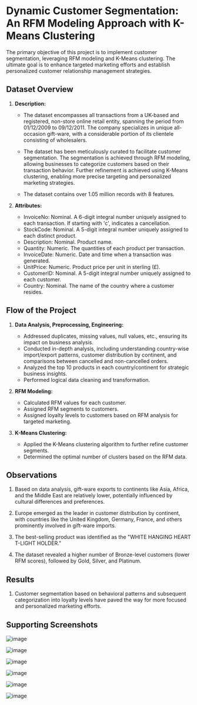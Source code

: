 # Dynamic Customer Segmentation: An RFM Modeling Approach with K-Means Clustering

The primary objective of this project is to implement customer segmentation, leveraging RFM modeling and K-Means clustering. The ultimate goal is to enhance targeted marketing efforts and establish personalized customer relationship management strategies.

## Dataset Overview

1. **Description:**
   - The dataset encompasses all transactions from a UK-based and registered, non-store online retail entity, spanning the period from 01/12/2009 to 09/12/2011. The company specializes in unique all-occasion gift-ware, with a considerable portion of its clientele consisting of wholesalers.

   - The dataset has been meticulously curated to facilitate customer segmentation. The segmentation is achieved through RFM modeling, allowing businesses to categorize customers based on their transaction behavior. Further refinement is achieved using K-Means clustering, enabling more precise targeting and personalized marketing strategies.
  
   - The dataset contains over 1.05 million records with 8 features.

2. **Attributes:**
    - InvoiceNo: Nominal. A 6-digit integral number uniquely assigned to each transaction. If starting with 'c', indicates a cancellation.
    - StockCode: Nominal. A 5-digit integral number uniquely assigned to each distinct product.
    - Description: Nominal. Product name.
    - Quantity: Numeric. The quantities of each product per transaction.
    - InvoiceDate: Numeric. Date and time when a transaction was generated.
    - UnitPrice: Numeric. Product price per unit in sterling (£).
    - CustomerID: Nominal. A 5-digit integral number uniquely assigned to each customer.
    - Country: Nominal. The name of the country where a customer resides.

## Flow of the Project

1. **Data Analysis, Preprocessing, Engineering:**
    - Addressed duplicates, missing values, null values, etc., ensuring its impact on business analysis.
    - Conducted in-depth analysis, including understanding country-wise import/export patterns, customer distribution by continent, and comparisons between cancelled and non-cancelled orders.
    - Analyzed the top 10 products in each country/continent for strategic business insights.
    - Performed logical data cleaning and transformation.

2. **RFM Modeling:**
    - Calculated RFM values for each customer.
    - Assigned RFM segments to customers.
    - Assigned loyalty levels to customers based on RFM analysis for targeted marketing.

3. **K-Means Clustering:**
    - Applied the K-Means clustering algorithm to further refine customer segments.
    - Determined the optimal number of clusters based on the RFM data.

## Observations

1. Based on data analysis, gift-ware exports to continents like Asia, Africa, and the Middle East are relatively lower, potentially influenced by cultural differences and preferences.

2. Europe emerged as the leader in customer distribution by continent, with countries like the United Kingdom, Germany, France, and others prominently involved in gift-ware imports.

3. The best-selling product was identified as the "WHITE HANGING HEART T-LIGHT HOLDER."

4. The dataset revealed a higher number of Bronze-level customers (lower RFM scores), followed by Gold, Silver, and Platinum.

## Results

1. Customer segmentation based on behavioral patterns and subsequent categorization into loyalty levels have paved the way for more focused and personalized marketing efforts.

## Supporting Screenshots

![image](https://github.com/RajKulk16/Customer-Clusters-Revealed/assets/74099005/051a52b8-d3e2-426b-85d5-d896a0a55421)


![image](https://github.com/RajKulk16/Customer-Clusters-Revealed/assets/74099005/930e535f-e560-4a4d-a85b-ecdbc6b6b665)


![image](https://github.com/RajKulk16/Customer-Clusters-Revealed/assets/74099005/d97652ed-a991-4a88-b0ef-761c086d5f8b)


![image](https://github.com/RajKulk16/Customer-Clusters-Revealed/assets/74099005/c4329efb-4299-49ac-bd7b-31633b7b6fd8)


![image](https://github.com/RajKulk16/Customer-Clusters-Revealed/assets/74099005/b163cdd2-ab38-4c7e-9d75-8f7c51bfe129)


![image](https://github.com/RajKulk16/Customer-Clusters-Revealed/assets/74099005/cbc23055-eff4-48cd-8613-60a1fd24ee5f)

